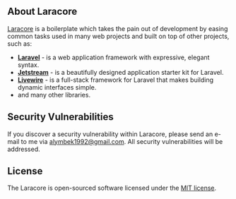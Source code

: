 ## About Laracore

[Laracore](https://github.com/ALYMBEK-KG/laracore) is a boilerplate which takes the pain out of development by easing common tasks used in many web projects and built on top of other projects, such as:

- **[Laravel](https://laravel.com)** - is a web application framework with expressive, elegant syntax.
- **[Jetstream](https://jetstream.laravel.com)** - is a beautifully designed application starter kit for Laravel.
- **[Livewire](https://laravel-livewire.com/)** - is a full-stack framework for Laravel that makes building dynamic interfaces simple.
- and many other libraries.

## Security Vulnerabilities

If you discover a security vulnerability within Laracore, please send an e-mail to me via [alymbek1992@gmail.com](mailto:alymbek1992@gmail.com). All security vulnerabilities will be addressed.

## License

The Laracore is open-sourced software licensed under the [MIT license](https://opensource.org/licenses/MIT).
